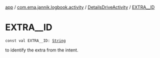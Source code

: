 [app](../../index.md) / [com.ema.jannik.logbook.activity](../index.md) / [DetailsDriveActivity](index.md) / [EXTRA__ID](./-e-x-t-r-a__-i-d.md)

# EXTRA__ID

`const val EXTRA__ID: `[`String`](https://kotlinlang.org/api/latest/jvm/stdlib/kotlin/-string/index.html)

to identify the extra from the intent.


